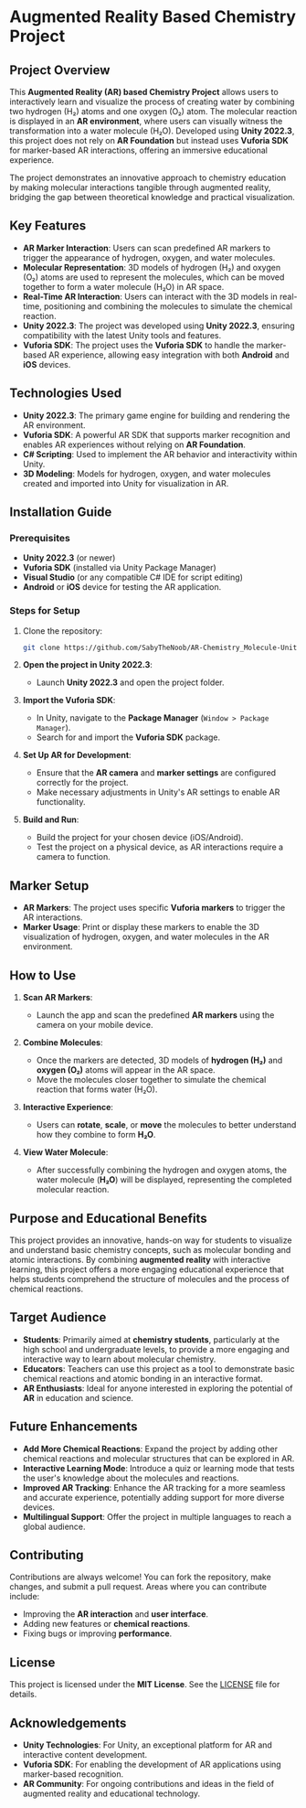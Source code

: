 # Augmented Reality Based Chemistry Project

## Project Overview

This **Augmented Reality (AR) based Chemistry Project** allows users to interactively learn and visualize the process of creating water by combining two hydrogen (H₂) atoms and one oxygen (O₂) atom. The molecular reaction is displayed in an **AR environment**, where users can visually witness the transformation into a water molecule (H₂O). Developed using **Unity 2022.3**, this project does not rely on **AR Foundation** but instead uses **Vuforia SDK** for marker-based AR interactions, offering an immersive educational experience.

The project demonstrates an innovative approach to chemistry education by making molecular interactions tangible through augmented reality, bridging the gap between theoretical knowledge and practical visualization.

## Key Features
- **AR Marker Interaction**: Users can scan predefined AR markers to trigger the appearance of hydrogen, oxygen, and water molecules.
- **Molecular Representation**: 3D models of hydrogen (H₂) and oxygen (O₂) atoms are used to represent the molecules, which can be moved together to form a water molecule (H₂O) in AR space.
- **Real-Time AR Interaction**: Users can interact with the 3D models in real-time, positioning and combining the molecules to simulate the chemical reaction.
- **Unity 2022.3**: The project was developed using **Unity 2022.3**, ensuring compatibility with the latest Unity tools and features.
- **Vuforia SDK**: The project uses the **Vuforia SDK** to handle the marker-based AR experience, allowing easy integration with both **Android** and **iOS** devices.

## Technologies Used
- **Unity 2022.3**: The primary game engine for building and rendering the AR environment.
- **Vuforia SDK**: A powerful AR SDK that supports marker recognition and enables AR experiences without relying on **AR Foundation**.
- **C# Scripting**: Used to implement the AR behavior and interactivity within Unity.
- **3D Modeling**: Models for hydrogen, oxygen, and water molecules created and imported into Unity for visualization in AR.

## Installation Guide

### Prerequisites
- **Unity 2022.3** (or newer)
- **Vuforia SDK** (installed via Unity Package Manager)
- **Visual Studio** (or any compatible C# IDE for script editing)
- **Android** or **iOS** device for testing the AR application.

### Steps for Setup
1. Clone the repository:
   ```bash
   git clone https://github.com/SabyTheNoob/AR-Chemistry_Molecule-Unity.git

2. **Open the project in Unity 2022.3**:
   - Launch **Unity 2022.3** and open the project folder.

3. **Import the Vuforia SDK**:
   - In Unity, navigate to the **Package Manager** (`Window > Package Manager`).
   - Search for and import the **Vuforia SDK** package.

4. **Set Up AR for Development**:
   - Ensure that the **AR camera** and **marker settings** are configured correctly for the project.
   - Make necessary adjustments in Unity's AR settings to enable AR functionality.

5. **Build and Run**:
   - Build the project for your chosen device (iOS/Android).
   - Test the project on a physical device, as AR interactions require a camera to function.

## Marker Setup

- **AR Markers**: The project uses specific **Vuforia markers** to trigger the AR interactions.
- **Marker Usage**: Print or display these markers to enable the 3D visualization of hydrogen, oxygen, and water molecules in the AR environment.

## How to Use

1. **Scan AR Markers**:
   - Launch the app and scan the predefined **AR markers** using the camera on your mobile device.

2. **Combine Molecules**:
   - Once the markers are detected, 3D models of **hydrogen (H₂)** and **oxygen (O₂)** atoms will appear in the AR space.
   - Move the molecules closer together to simulate the chemical reaction that forms water (H₂O).

3. **Interactive Experience**:
   - Users can **rotate**, **scale**, or **move** the molecules to better understand how they combine to form **H₂O**.

4. **View Water Molecule**:
   - After successfully combining the hydrogen and oxygen atoms, the water molecule (**H₂O**) will be displayed, representing the completed molecular reaction.

## Purpose and Educational Benefits

This project provides an innovative, hands-on way for students to visualize and understand basic chemistry concepts, such as molecular bonding and atomic interactions. By combining **augmented reality** with interactive learning, this project offers a more engaging educational experience that helps students comprehend the structure of molecules and the process of chemical reactions.

## Target Audience

- **Students**: Primarily aimed at **chemistry students**, particularly at the high school and undergraduate levels, to provide a more engaging and interactive way to learn about molecular chemistry.
- **Educators**: Teachers can use this project as a tool to demonstrate basic chemical reactions and atomic bonding in an interactive format.
- **AR Enthusiasts**: Ideal for anyone interested in exploring the potential of **AR** in education and science.

## Future Enhancements

- **Add More Chemical Reactions**: Expand the project by adding other chemical reactions and molecular structures that can be explored in AR.
- **Interactive Learning Mode**: Introduce a quiz or learning mode that tests the user's knowledge about the molecules and reactions.
- **Improved AR Tracking**: Enhance the AR tracking for a more seamless and accurate experience, potentially adding support for more diverse devices.
- **Multilingual Support**: Offer the project in multiple languages to reach a global audience.

## Contributing

Contributions are always welcome! You can fork the repository, make changes, and submit a pull request. Areas where you can contribute include:

- Improving the **AR interaction** and **user interface**.
- Adding new features or **chemical reactions**.
- Fixing bugs or improving **performance**.

## License

This project is licensed under the **MIT License**. See the [LICENSE](LICENSE) file for details.

## Acknowledgements

- **Unity Technologies**: For Unity, an exceptional platform for AR and interactive content development.
- **Vuforia SDK**: For enabling the development of AR applications using marker-based recognition.
- **AR Community**: For ongoing contributions and ideas in the field of augmented reality and educational technology.
